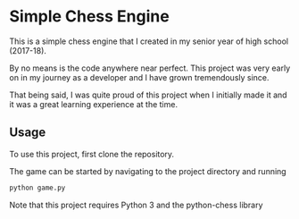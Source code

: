 # Simple Chess Engine

This is a simple chess engine that I created in my senior year of high school (2017-18).

By no means is the code anywhere near perfect. This project was very early on in my journey as a developer and I have grown tremendously since.

That being said, I was quite proud of this project when I initially made it and it was a great learning experience at the time.

## Usage

To use this project, first clone the repository.

The game can be started by navigating to the project directory and running

```python
python game.py
```

Note that this project requires Python 3 and the python-chess library